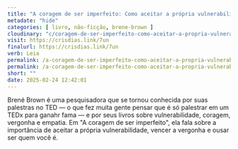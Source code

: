 ```yaml
---
title: "A coragem de ser imperfeito: Como aceitar a própria vulnerabilidade, vencer a vergonha e ousar ser quem você é — Brené Brown"
metadate: "hide"
categories: [ livro, não-ficção, brene-brown ]
cloudinary: "c/coragem-de-ser-imperfeito-como-aceitar-a-propria-vulnerabilidade-vencer-a-vergonha-e-ousar-ser-quem-voce-e.jpg"
visit: https://crisdias.link/7un
finalurl: https://crisdias.link/7un
verb: Leia
permalink: /a-coragem-de-ser-imperfeito-como-aceitar-a-propria-vulnerabilidade-vencer-a-vergonha-e-ousar-ser-quem-voce-e
permalink: /a-coragem-de-ser-imperfeito-como-aceitar-a-propria-vulnerabilidade-vencer-a-vergonha-e-ousar-ser-quem-voce-e
short: ""
date: 2025-02-24 12:42:01
---
```

Brené Brown é uma pesquisadora que se tornou conhecida por suas palestras no TED — o que fez muita gente pensar que é só palestrar em um TEDx para ganahr fama — e por seus livros sobre vulnerabilidade, coragem, vergonha e empatia. Em "A coragem de ser imperfeito", ela fala sobre a importância de aceitar a própria vulnerabilidade, vencer a vergonha e ousar ser quem você é.
```
